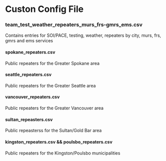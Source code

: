 # Custon Config File

### team_test_weather_repeaters_murs_frs-gmrs_ems.csv

Contains entries for SOI/PACE, testing, weather, repeaters by city, murs, frs, gmrs and ems services

#### spokane_repeaters.csv

Public repeaters for the Greater Spokane area

#### seattle_repeaters.csv

Public repeaters for the Greater Seattle area

#### vancouver_repeaters.csv

Public repeaters for the Greater Vancouver area

#### sultan_repeasters.csv

Public repeasterss for the Sultan/Gold Bar area

#### kingston_repeaters.csv && poulsbo_repeaters.csv

Public repeaters for the Kingston/Poulsbo municipalities


